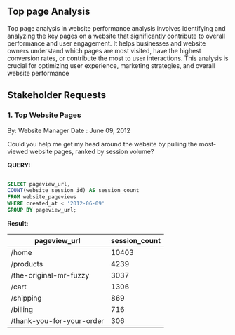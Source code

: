 ## Top page Analysis

Top page analysis in website performance analysis involves identifying and analyzing the key pages on a website that significantly contribute to overall performance and user engagement. It helps businesses and website owners understand which pages are most visited, have the highest conversion rates, or contribute the most to user interactions. This analysis is crucial for optimizing user experience, marketing strategies, and overall website performance

## Stakeholder Requests

### 1. Top Website Pages
By:  Website Manager
Date : June 09, 2012

Could you help me get my head around the website by pulling the most-viewed website pages, ranked by session volume?

**QUERY:**


```sql

SELECT pageview_url, 
COUNT(website_session_id) AS session_count
FROM website_pageviews
WHERE created_at < '2012-06-09'
GROUP BY pageview_url;

```

**Result:**

| pageview_url                   | session_count |
|---------------------------------|---------------|
| /home                           | 10403         |
| /products                       | 4239          |
| /the-original-mr-fuzzy          | 3037          |
| /cart                           | 1306          |
| /shipping                       | 869           |
| /billing                        | 716           |
| /thank-you-for-your-order       | 306           |



